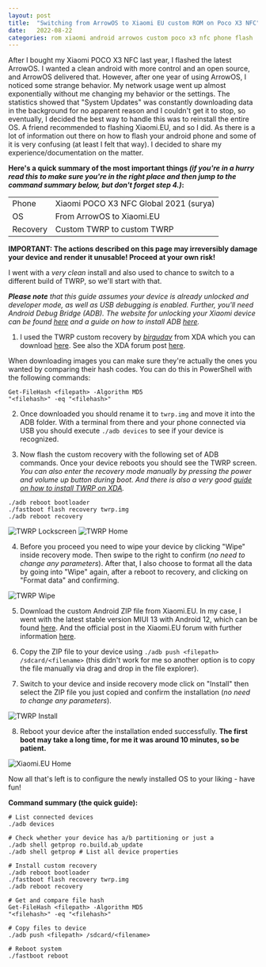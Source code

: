 ```yaml
---
layout: post
title:  "Switching from ArrowOS to Xiaomi EU custom ROM on Poco X3 NFC"
date:   2022-08-22
categories: rom xiaomi android arrowos custom poco x3 nfc phone flash
---
```


After I bought my Xiaomi POCO X3 NFC last year, I flashed the latest ArrowOS. I wanted a clean android with more control and an open source, and ArrowOS delivered that. However, after one year of using ArrowOS, I noticed some strange behavior. My network usage went up almost exponentially without me changing my behavior or the settings. The statistics showed that "System Updates" was constantly downloading data in the background for no apparent reason and I couldn't get it to stop, so eventually, I decided the best way to handle this was to reinstall the entire OS. A friend recommended to flashing Xiaomi.EU, and so I did. As there is a lot of information out there on how to flash your android phone and some of it is very confusing (at least I felt that way). I decided to share my experience/documentation on the matter.

**Here's a quick summary of the most important things *(if you're in a hurry read this to make sure you're in the right place and then jump to the command summary below, but don't forget step 4.)*:**

|  |  |
| -- | -- |
| Phone | Xiaomi POCO X3 NFC Global 2021 (surya) |
| OS | From ArrowOS to Xiaomi.EU |
| Recovery | Custom TWRP to custom TWRP |

**IMPORTANT: The actions described on this page may irreversibly damage your device and render it unusable! Proceed at your own risk!**

I went with a *very clean* install and also used to chance to switch to a different build of TWRP, so we'll start with that.

***Please note** that this guide assumes your device is already unlocked and developer mode, as well as USB debugging is enabled. Further, you'll need Android Debug Bridge (ADB). The website for unlocking your Xiaomi device can be found [here](https://en.miui.com/unlock/index.html) and a guide on how to install ADB [here](https://www.xda-developers.com/install-adb-windows-macos-linux/).*

1. I used the TWRP custom recovery by *[birgudav](https://forum.xda-developers.com/m/brigudav.5724547/)* from XDA which you can download [here](https://androidfilehost.com/?fid=15664248565197184079). See also the XDA forum post [here](https://forum.xda-developers.com/t/recovery-3-5-0-0-unofficial-twrp-xiaomi-poco-x3-surya-karna.4168511/post-83586083).

When downloading images you can make sure they're actually the ones you wanted by comparing their hash codes. You can do this in PowerShell with the following commands:

```pwsh
Get-FileHash <filepath> -Algorithm MD5
"<filehash>" -eq "<filehash>"
```

2. Once downloaded you should rename it to `twrp.img` and move it into the ADB folder. With a terminal from there and your phone connected via USB you should execute `./adb devices` to see if your device is recognized.

3. Now flash the custom recovery with the following set of ADB commands. Once your device reboots you should see the TWRP screen. *You can also enter the recovery mode manually by pressing the power and volume up button during boot. And there is also a very good [guide on how to install TWRP on XDA](https://www.xda-developers.com/how-to-install-twrp/).*

```pwsh
./adb reboot bootloader
./fastboot flash recovery twrp.img
./adb reboot recovery
```

![TWRP Lockscreen](/assets/images/xiaomi/twrp_lockscreen.jpeg)
![TWRP Home](/assets/images/xiaomi/twrp_home.jpeg)

4. Before you proceed you need to wipe your device by clicking "Wipe" inside recovery mode. Then swipe to the right to confirm (*no need to change any parameters*). After that, I also choose to format all the data by going into "Wipe" again, after a reboot to recovery, and clicking on "Format data" and confirming.

![TWRP Wipe](/assets/images/xiaomi/twrp_wipe.jpeg)

5. Download the custom Android ZIP file from Xiaomi.EU. In my case, I went with the latest stable version MIUI 13 with Android 12, which can be found [here](https://sourceforge.net/projects/xiaomi-eu-multilang-miui-roms/files/xiaomi.eu/MIUI-STABLE-RELEASES/MIUIv13/xiaomi.eu_multi_POCOX3NFC_V13.0.1.0.SJGMIXM_v13-12.zip/download). And the official post in the Xiaomi.EU forum with further information [here](https://xiaomi.eu/community/threads/miui-13-stable-release.64441/).

6. Copy the ZIP file to your device using `./adb push <filepath> /sdcard/<filename>` (this didn't work for me so another option is to copy the file manually via drag and drop in the file explorer).

7. Switch to your device and inside recovery mode click on "Install" then select the ZIP file you just copied and confirm the installation (*no need to change any parameters*).

![TWRP Install](/assets/images/xiaomi/twrp_install.jpeg)

8. Reboot your device after the installation ended successfully. **The first boot may take a long time, for me it was around 10 minutes, so be patient.**

![Xiaomi.EU Home](/assets/images/xiaomi/xiaomi_eu.jpeg)

Now all that's left is to configure the newly installed OS to your liking - have fun!

**Command summary (the quick guide):**

```pwsh
# List connected devices
./adb devices

# Check whether your device has a/b partitioning or just a
./adb shell getprop ro.build.ab_update
./adb shell getprop # List all device properties

# Install custom recovery
./adb reboot bootloader
./fastboot flash recovery twrp.img
./adb reboot recovery

# Get and compare file hash
Get-FileHash <filepath> -Algorithm MD5
"<filehash>" -eq "<filehash>"

# Copy files to device
./adb push <filepath> /sdcard/<filename>

# Reboot system
./fastboot reboot
```
